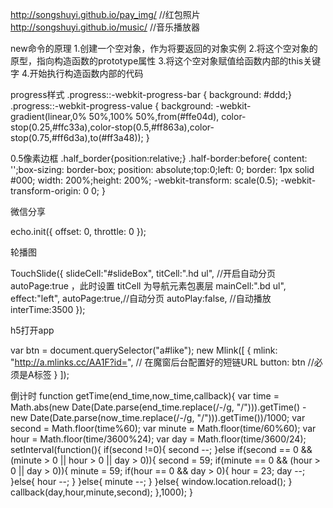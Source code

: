 http://songshuyi.github.io/pay_img/    //红包照片
http://songshuyi.github.io/music/      //音乐播放器

new命令的原理
1.创建一个空对象，作为将要返回的对象实例
2.将这个空对象的原型，指向构造函数的prototype属性
3.将这个空对象赋值给函数内部的this关键字
4.开始执行构造函数内部的代码

progress样式
.progress::-webkit-progress-bar { background: #ddd;}
.progress::-webkit-progress-value {
   background: -webkit-gradient(linear,0% 50%,100% 50%,from(#ffe04d),
   color-stop(0.25,#ffc33a),color-stop(0.5,#ff863a),color-stop(0.75,#ff6d3a),to(#ff3a48));
}

0.5像素边框
.half_border{position:relative;}
.half-border:before{
  content: '';box-sizing: border-box;
  position: absolute;top:0;left: 0;
  border: 1px solid #000;
  width: 200%;height: 200%;
  -webkit-transform: scale(0.5);
  -webkit-transform-origin:  0 0;
}

微信分享
<script type="text/javascript" src="http://res.wx.qq.com/open/js/jweixin-1.0.0.js">
wx.config({
    debug: false, // 开启调试模式,调用的所有api的返回值会在客户端alert出来
    appId: '<?php echo $config['appid'];?>', // 必填，公众号的唯一标识
    timestamp: <?php echo $config['timestamp'];?>, // 必填，生成签名的时间戳
    nonceStr: '<?php echo $config['noncestr'];?>', // 必填，生成签名的随机串
    signature: '<?php echo $config['signature'];?>',// 必填，签名，见附录1
    jsApiList: ['onMenuShareTimeline', 'onMenuShareAppMessage'] // 必填，需要使用的JS接口列表
});
wx.ready(function () {
    //分享到朋友圈
    wx.onMenuShareTimeline({
        title: '', // 分享标题
        link: '', // 分享链接
        imgUrl: '', // 分享图标
        success: function () {
        },
        cancel: function () {
        }
    });
    //分享给朋友
    wx.onMenuShareAppMessage({
        title: '', // 分享标题
        desc: '',//描述
        link: '', // 分享链接
        imgUrl: '', // 分享图标
        type: 'link', // 分享类型,music、video或link，不填默认为link
        success: function () {
        },
        cancel: function () {
        }
    });
});

h5与native交互
function app_js(key, data) {
    var ua = navigator.userAgent.toLowerCase();
    if (/iphone|ipad|ipod/.test(ua)) {
        var url = "local://" + key + "?data=" + encodeURIComponent(JSON.stringify(data));
        location.href = url;
    } else if (/android/.test(ua)) {
        controller[key](JSON.stringify(data));
    }
}

原生js的ajax请求
function post(url,param,callback){
    var xmlhttp= new XMLHttpRequest();
    var paraStr = '';
    xmlhttp.onreadystatechange=function(){
        if(this.readyState==4 && this.status == 200){
            callback(JSON.parse(xmlhttp.responseText));
        }
    };
    xmlhttp.open('post',url,true);
    xmlhttp.setRequestHeader("Content-type","application/x-www-form-urlencoded");
    xmlhttp.setRequestHeader("If-Modified-Since", "0");
    for (key in param){
        paraStr += key+"="+encodeURIComponent(param[key])+"&"
    }
    paraStr = paraStr.substr(0,paraStr.length-1);
    xmlhttp.send(paraStr);
}

图片延迟加载
<script src="echo.min.js"></script>
echo.init({
    offset: 0,
    throttle: 0
});

轮播图
<script src="TouchSlide.1.1.js"></script>
TouchSlide({
    slideCell:"#slideBox",
    titCell:".hd ul", //开启自动分页 autoPage:true ，此时设置 titCell 为导航元素包裹层
    mainCell:".bd ul",
    effect:"left",
    autoPage:true,//自动分页
    autoPlay:false, //自动播放
    interTime:3500
});

h5打开app
<script src="http://a.mlinks.cc/scripts/dist/mlink.min.js"></script>
var btn = document.querySelector("a#like");
new Mlink([
    {
        mlink: "http://a.mlinks.cc/AA1F?id=<?php echo $gid?>", // 在魔窗后台配置好的短链URL
        button: btn //必须是A标签
    }
]);

倒计时
function getTime(end_time,now_time,callback){
    var time = Math.abs(new Date(Date.parse(end_time.replace(/-/g, "/"))).getTime()
     - new Date(Date.parse(now_time.replace(/-/g, "/"))).getTime())/1000;
    var second = Math.floor(time%60);
    var minute = Math.floor(time/60%60);
    var hour = Math.floor(time/3600%24);
    var day = Math.floor(time/3600/24);
    setInterval(function(){
        if(second !=0){
            second --;
        }else if(second == 0 && (minute > 0 || hour > 0 || day > 0)){
            second = 59;
            if(minute == 0 && (hour > 0 || day > 0)){
                minute = 59;
                if(hour == 0 && day > 0){
                    hour = 23;
                    day --;
                }else{
                    hour --;
                }
            }else{
                minute --;
            }
        }else{
            window.location.reload();
        }
        callback(day,hour,minute,second);
    },1000);
}